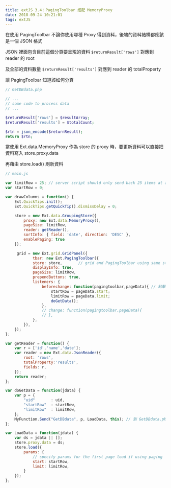 ```yaml
---
title: extJS 3.4：PagingToolbar 搭配 MemoryProxy
date: 2018-09-24 10:21:01
tags: extJS
---
```


在使用 PagingToolbar 不論你使用哪種 Proxy 得到資料，後端的資料結構都應該是一個 JSON 格式  

JSON 裡面包含目前這個分頁要呈現的資料 `$returnResult['rows']` 對應到 reader 的 root  

及全部的資料數量 `$returnResult['results']` 對應到 reader 的 totalProperty  

讓 PagingToolbar 知道該如何分頁

<!--more-->

```php
// GetDBdata.php

// ...
// some code to process data
// ...

$returnResult['rows'] = $resultArray;
$returnResult['results'] = $totalCount;

$rtn = json_encode($returnResult);
return $rtn;
```

當使用 Ext.data.MemoryProxy 作為 store 的 proxy 時，要更新資料可以直接把資料寫入 store.proxy.data  

再藉由 store.load() 刷新資料

```javascript
// main.js

var limitRow = 25; // server script should only send back 25 items at a time
var startRow = 0;

var drawColumns = function() {
    Ext.QuickTips.init();
    Ext.QuickTips.getQuickTip().dismissDelay = 0;

    store = new Ext.data.GroupingStore({
        proxy: new Ext.data.MemoryProxy(),
        pageSize: limitRow,
        reader: getReader(),
        sortInfo: { field: 'date', direction: 'DESC' },
        enablePaging: true
    });

     grid = new Ext.grid.GridPanel({
            tbar: new Ext.PagingToolbar({
            store: store,       // grid and PagingToolbar using same store
            displayInfo: true,
            pageSize: limitRow,
            prependButtons: true,
            listeners: {
                beforechange: function(pagingtoolbar,pageData){ // 點擊換頁時再去要資料
                    startRow = pageData.start;
                    limitRow = pageData.limit;
                    doGetData();
                },
                // change: function(pagingtoolbar,pageData){
                // },
            },
        }),
    });
};

var getReader = function() {
    var r = ['id','name','date'];
    var reader = new Ext.data.JsonReader({
        root: 'rows',
        totalProperty:'results',
        fields: r,
    });
    return reader;
};

var doGetData = function(jdata) {
    var p = {
        "uid"       : uid,
        "startRow"  : startRow,
        "limitRow"  : limitRow,
    };
    MyFunction.Send("GetDBdata", p, LoadData, this); // 到 GetDBdata.php 取得資料，交給 LoadData 載入資料
};

var LoadData = function(jdata) {
    var ds = jdata || [];
    store.proxy.data = ds;
    store.load({
        params: {
            // specify params for the first page load if using paging
            start: startRow,
            limit: limitRow,
        }
    });
};
```
